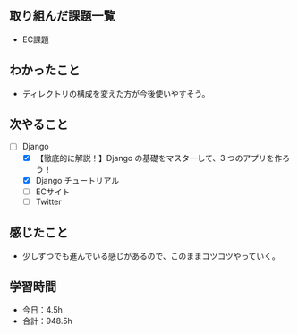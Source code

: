 ## 取り組んだ課題一覧
- EC課題

## わかったこと
- ディレクトリの構成を変えた方が今後使いやすそう。

## 次やること
- [ ] Django
   - [x] 【徹底的に解説！】Django の基礎をマスターして、3 つのアプリを作ろう！
   - [x] Django チュートリアル
   - [ ] ECサイト
   - [ ] Twitter

## 感じたこと
- 少しずつでも進んでいる感じがあるので、このままコツコツやっていく。

## 学習時間

- 今日：4.5h
- 合計：948.5h